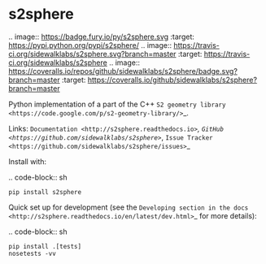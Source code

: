 s2sphere
========

.. image:: https://badge.fury.io/py/s2sphere.svg
    :target: https://pypi.python.org/pypi/s2sphere/
.. image:: https://travis-ci.org/sidewalklabs/s2sphere.svg?branch=master
    :target: https://travis-ci.org/sidewalklabs/s2sphere
.. image:: https://coveralls.io/repos/github/sidewalklabs/s2sphere/badge.svg?branch=master
    :target: https://coveralls.io/github/sidewalklabs/s2sphere?branch=master

Python implementation of a part of the C++ `S2 geometry library <https://code.google.com/p/s2-geometry-library/>`_.

Links: `Documentation <http://s2sphere.readthedocs.io>`_,
`GitHub <https://github.com/sidewalklabs/s2sphere>`_,
`Issue Tracker <https://github.com/sidewalklabs/s2sphere/issues>`_

Install with:

.. code-block:: sh

    pip install s2sphere


Quick set up for development (see the `Developing section in the docs <http://s2sphere.readthedocs.io/en/latest/dev.html>`_ for more details):

.. code-block:: sh

    pip install .[tests]
    nosetests -vv

